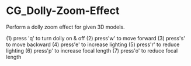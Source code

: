 # CG_Dolly-Zoom-Effect
 Perform a dolly zoom effect for given 3D models.
 
(1) press 'q' to turn dolly on & off 
(2) press'w' to move forward
(3) press's' to move backward
(4) press'e' to increase lighting
(5) press'r' to reduce lighting
(6) press'p' to increase focal length
(7) press'o' to reduce focal length

